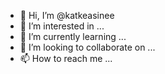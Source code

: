 - 👋 Hi, I’m @katkeasinee
- 👀 I’m interested in ...
- 🌱 I’m currently learning ...
- 💞️ I’m looking to collaborate on ...
- 📫 How to reach me ...

<!---
katkeasinee/katkeasinee is a ✨ special ✨ repository because its `README.md` (this file) appears on your GitHub profile.
You can click the Preview link to take a look at your changes.
--->

